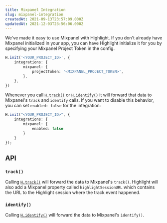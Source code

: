 ```yaml
---
title: Mixpanel Integration
slug: mixpanel-integration
createdAt: 2021-09-13T23:57:09.000Z
updatedAt: 2021-12-03T23:56:06.000Z
---
```


We've made it easy to use Mixpanel with Highlight. If you don't already have Mixpanel initialized in your app, you can have Highlight initialize it for you by specifying your Mixpanel Project Token in the config.

```typescript
H.init('<YOUR_PROJECT_ID>', {
	integrations: {
		mixpanel: {
			projectToken: '<MIXPANEL_PROJECT_TOKEN>',
		},
	},
})
```

Whenever you call [`H.track()`](../../sdk-docs/client.md#Htrack) or [`H.identify()`](../../sdk-docs/client.md#Hinit) it will forward that data to Mixpanel's `track` and `identify` calls. If you want to disable this behavior, you can set `enabled: false` for the integration:

```typescript
H.init("<YOUR_PROJECT_ID>", {
	integrations: {
		mixpanel: {
			enabled: false
		}
	}
});
```

## API

### `track()`

Calling [`H.track()`](../../sdk-docs/client.md#Htrack) will forward the data to Mixpanel's `track()`. Highlight will also add a Mixpanel property called `highlightSessionURL` which contains the URL to the Highlight session where the track event happened.

### `identify()`

Calling [`H.identify()`](../../sdk-docs/client.md#Hidentify) will forward the data to Mixpanel's `identify()`.
